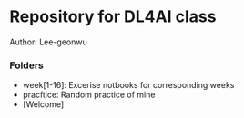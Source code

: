# Repository for DL4AI class

Author: Lee-geonwu

### Folders
 - week[1-16]: Excerise notbooks for corresponding weeks
 - pracftice: Random practice of mine
 - [Welcome]
